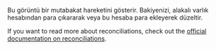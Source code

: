 Bu görüntü bir mutabakat hareketini gösterir. Bakiyenizi, alakalı varlık hesabından para çıkararak veya bu hesaba para ekleyerek düzeltir.

If you want to read more about reconciliations, check out the [official documentation on reconciliations](https://firefly-iii.readthedocs.io/en/latest/advanced/reconcile.html).